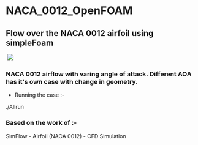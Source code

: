 # NACA_0012_OpenFOAM
## Flow over the NACA 0012 airfoil using simpleFoam

<img src ="" />

<img src ="https://sun9-79.userapi.com/impg/8SqrxgoSCaHK_LXv5AHGO3oTO7szsQmDqnX7SQ/YJGThwY7R2M.jpg?size=996x559&quality=95&sign=cec56068d425956c2572efa0a16ec7e0&type=album"/>




### NACA 0012 airflow with varing angle of attack. Different AOA has it's own case with change in geometry.

+ Running the case :-

./Allrun


### Based on the work of :-

SimFlow - Airfoil (NACA 0012) - CFD Simulation
